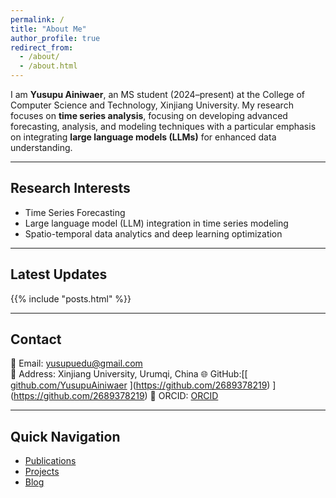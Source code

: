 ```yaml
---
permalink: /
title: "About Me"
author_profile: true
redirect_from: 
  - /about/
  - /about.html
---
```


I am **Yusupu Ainiwaer**, an MS student (2024–present) at the College of Computer Science and Technology, Xinjiang University. My research focuses on **time series analysis**, focusing on developing advanced forecasting, analysis, and modeling techniques with a particular emphasis on integrating **large language models (LLMs)** for enhanced data understanding. 

---

## Research Interests
- Time Series Forecasting
-  Large language model (LLM) integration in time series modeling  
- Spatio-temporal data analytics and deep learning optimization    

---

## Latest Updates
{{% include "posts.html" %}}

---

## Contact
📧 Email: yusupuedu@gmail.com  
📍 Address: Xinjiang University, Urumqi, China
🌐 GitHub:[[ [github.com/YusupuAiniwaer](https://github.com/YusupuAiniwaer) ](https://github.com/2689378219) ](https://github.com/2689378219)
📄 ORCID: [ORCID](https://orcid.org/0009-0008-9134-260X)

---

## Quick Navigation
- [Publications](https://yusupu.github.io/publications)
- [Projects](https://yusupu.github.io/portfolio)
- [Blog](https://yusupu.github.io/blog)
